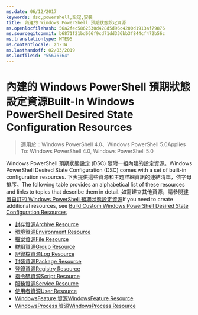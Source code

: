 ```yaml
---
ms.date: 06/12/2017
keywords: dsc,powershell,設定,安裝
title: 內建的 Windows PowerShell 預期狀態設定資源
ms.openlocfilehash: 56a2fec5862530d428d5d96c4200d1913af79876
ms.sourcegitcommit: b6871f21bd666f9cd71dd336bb3f844cf472b56c
ms.translationtype: MTE95
ms.contentlocale: zh-TW
ms.lasthandoff: 02/03/2019
ms.locfileid: "55676764"
---
```

# <a name="built-in-windows-powershell-desired-state-configuration-resources"></a><span data-ttu-id="48382-103">內建的 Windows PowerShell 預期狀態設定資源</span><span class="sxs-lookup"><span data-stu-id="48382-103">Built-In Windows PowerShell Desired State Configuration Resources</span></span>

> <span data-ttu-id="48382-104">適用於：Windows PowerShell 4.0、Windows PowerShell 5.0</span><span class="sxs-lookup"><span data-stu-id="48382-104">Applies To: Windows PowerShell 4.0, Windows PowerShell 5.0</span></span>

<span data-ttu-id="48382-105">Windows PowerShell 預期狀態設定 (DSC) 隨附一組內建的設定資源。</span><span class="sxs-lookup"><span data-stu-id="48382-105">Windows PowerShell Desired State Configuration (DSC) comes with a set of built-in configuration resources.</span></span> <span data-ttu-id="48382-106">下表提供這些資源和主題詳細資訊的連結清單，依字母排序。</span><span class="sxs-lookup"><span data-stu-id="48382-106">The following table provides an alphabetical list of these resources and links to topics that describe them in detail.</span></span> <span data-ttu-id="48382-107">如需建立其他資源，請參閱[建置自訂的 Windows PowerShell 預期狀態設定資源](../../../resources/authoringResource.md)</span><span class="sxs-lookup"><span data-stu-id="48382-107">If you need to create additional resources, see [Build Custom Windows PowerShell Desired State Configuration Resources](../../../resources/authoringResource.md)</span></span>

* [<span data-ttu-id="48382-108">封存資源</span><span class="sxs-lookup"><span data-stu-id="48382-108">Archive Resource</span></span>](archiveResource.md)
* [<span data-ttu-id="48382-109">環境資源</span><span class="sxs-lookup"><span data-stu-id="48382-109">Environment Resource</span></span>](environmentResource.md)
* [<span data-ttu-id="48382-110">檔案資源</span><span class="sxs-lookup"><span data-stu-id="48382-110">File Resource</span></span>](fileResource.md)
* [<span data-ttu-id="48382-111">群組資源</span><span class="sxs-lookup"><span data-stu-id="48382-111">Group Resource</span></span>](groupResource.md)
* [<span data-ttu-id="48382-112">記錄檔資源</span><span class="sxs-lookup"><span data-stu-id="48382-112">Log Resource</span></span>](logResource.md)
* [<span data-ttu-id="48382-113">封裝資源</span><span class="sxs-lookup"><span data-stu-id="48382-113">Package Resource</span></span>](packageResource.md)
* [<span data-ttu-id="48382-114">登錄資源</span><span class="sxs-lookup"><span data-stu-id="48382-114">Registry Resource</span></span>](registryResource.md)
* [<span data-ttu-id="48382-115">指令碼資源</span><span class="sxs-lookup"><span data-stu-id="48382-115">Script Resource</span></span>](scriptResource.md)
* [<span data-ttu-id="48382-116">服務資源</span><span class="sxs-lookup"><span data-stu-id="48382-116">Service Resource</span></span>](serviceResource.md)
* [<span data-ttu-id="48382-117">使用者資源</span><span class="sxs-lookup"><span data-stu-id="48382-117">User Resource</span></span>](userResource.md)
* [<span data-ttu-id="48382-118">WindowsFeature 資源</span><span class="sxs-lookup"><span data-stu-id="48382-118">WindowsFeature Resource</span></span>](windowsfeatureResource.md)
* [<span data-ttu-id="48382-119">WindowsProcess 資源</span><span class="sxs-lookup"><span data-stu-id="48382-119">WindowsProcess Resource</span></span>](windowsProcessResource.md)